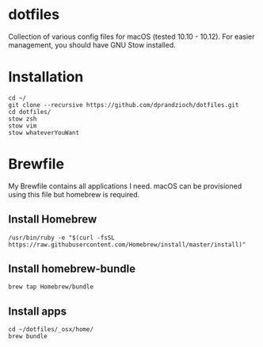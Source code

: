 dotfiles
========

Collection of various config files for macOS (tested 10.10 - 10.12). For easier management, you should have GNU Stow installed.

# Installation

```
cd ~/
git clone --recursive https://github.com/dprandzioch/dotfiles.git
cd dotfiles/
stow zsh
stow vim
stow whateverYouWant
```

# Brewfile

My Brewfile contains all applications I need. macOS can be provisioned using this
file but homebrew is required.

## Install Homebrew

`/usr/bin/ruby -e "$(curl -fsSL https://raw.githubusercontent.com/Homebrew/install/master/install)"`

## Install homebrew-bundle

`brew tap Homebrew/bundle`

## Install apps

```
cd ~/dotfiles/_osx/home/
brew bundle
```
